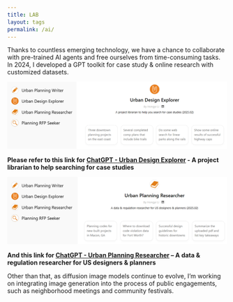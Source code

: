 ```yaml
---
title: LAB
layout: tags
permalink: /ai/
---
```


Thanks to countless emerging technology, we have a chance to collaborate with pre-trained AI agents and free ourselves from time-consuming tasks. In 2024, I developed a GPT toolkit for case study & online research with customized datasets. 

![Urban Design Explorer](/assets/images/GPT-1.jpg)

**Please refer to this link for [ChatGPT - Urban Design Explorer](https://chatgpt.com/g/g-673c01f4ef208191822b7a7f702d58ba-urban-design-explorer) - A project librarian to help searching for case studies**

![Urban Planning Researcher](/assets/images/GPT-2.jpg)

**And this link for [ChatGPT - Urban Planning Researcher](https://chatgpt.com/g/g-673c068119e0819198e1edb77a6847a2-urban-planning-researcher) – A data & regulation researcher for US designers & planners**

Other than that, as diffusion image models continue to evolve, I’m working on integrating image generation into the process of public engagements, such as neighborhood meetings and community festivals. 
